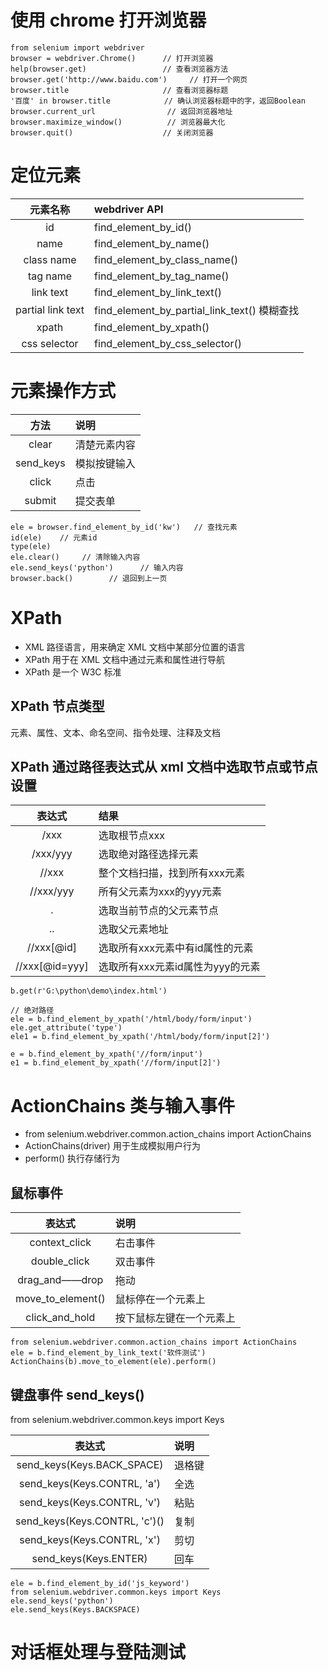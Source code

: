 # 使用 chrome 打开浏览器

```
from selenium import webdriver
browser = webdriver.Chrome()      // 打开浏览器
help(browser.get)                 // 查看浏览器方法
browser.get('http://www.baidu.com')     // 打开一个网页
browser.title                     // 查看浏览器标题
'百度' in browser.title            // 确认浏览器标题中的字，返回Boolean
browser.current_url                // 返回浏览器地址
browser.maximize_window()          // 浏览器最大化
browser.quit()                    // 关闭浏览器
```

# 定位元素

| 元素名称 | webdriver API |
| :---:    | :--- |
| id | find_element_by_id() |
| name | find_element_by_name() |
| class name | find_element_by_class_name() |
| tag name | find_element_by_tag_name() |
| link text | find_element_by_link_text() |
| partial link text | find_element_by_partial_link_text() 模糊查找|
| xpath | find_element_by_xpath() |
| css selector | find_element_by_css_selector() |


# 元素操作方式

| 方法 | 说明 |
| :---:    | :--- |
| clear | 清楚元素内容 |
| send_keys | 模拟按键输入 |
| click | 点击 |
| submit | 提交表单 |

```
ele = browser.find_element_by_id('kw')   // 查找元素
id(ele)    // 元素id
type(ele)
ele.clear()     // 清除输入内容
ele.send_keys('python')      // 输入内容
browser.back()        // 退回到上一页
```


# XPath

* XML 路径语言，用来确定 XML 文档中某部分位置的语言
* XPath 用于在 XML 文档中通过元素和属性进行导航
* XPath 是一个 W3C 标准


## XPath 节点类型

元素、属性、文本、命名空间、指令处理、注释及文档

## XPath 通过路径表达式从 xml 文档中选取节点或节点设置

| 表达式 | 结果 |
| :---:    | :--- |
| /xxx | 选取根节点xxx |
| /xxx/yyy | 选取绝对路径选择元素 |
| //xxx | 整个文档扫描，找到所有xxx元素 |
| //xxx/yyy | 所有父元素为xxx的yyy元素 |
| . | 选取当前节点的父元素节点 |
| .. | 选取父元素地址 |
| //xxx[@id] | 选取所有xxx元素中有id属性的元素 |
| //xxx[@id=yyy] | 选取所有xxx元素id属性为yyy的元素 |

```
b.get(r'G:\python\demo\index.html')

// 绝对路径
ele = b.find_element_by_xpath('/html/body/form/input')
ele.get_attribute('type')
ele1 = b.find_element_by_xpath('/html/body/form/input[2]')

e = b.find_element_by_xpath('//form/input')
e1 = b.find_element_by_xpath('//form/input[2]')
```

# ActionChains 类与输入事件

* from selenium.webdriver.common.action_chains import ActionChains
* ActionChains(driver) 用于生成模拟用户行为
* perform() 执行存储行为


## 鼠标事件

| 表达式 | 说明 |
| :---:    | :--- |
| context_click | 右击事件 |
| double_click | 双击事件 |
| drag_and——drop | 拖动 |
| move_to_element() | 鼠标停在一个元素上 |
| click_and_hold | 按下鼠标左键在一个元素上 |

```
from selenium.webdriver.common.action_chains import ActionChains
ele = b.find_element_by_link_text('软件测试')
ActionChains(b).move_to_element(ele).perform()
```

## 键盘事件 send_keys()
from selenium.webdriver.common.keys import Keys

| 表达式 | 说明 |
| :---:    | :--- |
| send_keys(Keys.BACK_SPACE) | 退格键 |
| send_keys(Keys.CONTRL, 'a') | 全选 |
| send_keys(Keys.CONTRL, 'v') | 粘贴 |
| send_keys(Keys.CONTRL, 'c')() | 复制 |
| send_keys(Keys.CONTRL, 'x') | 剪切 |
| send_keys(Keys.ENTER) | 回车 |

```
ele = b.find_element_by_id('js_keyword')
from selenium.webdriver.common.keys import Keys
ele.send_keys('python')
ele.send_keys(Keys.BACKSPACE)
```


# 对话框处理与登陆测试



